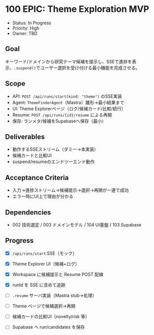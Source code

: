 # 100 EPIC: Theme Exploration MVP

- Status: In Progress
- Priority: High
- Owner: TBD

## Goal
キーワード/ドメインから研究テーマ候補を提示し、SSEで進捗を表示、`.suspend()`でユーザー選択を受け付ける最小機能を完成させる。

## Scope
- API: `POST /api/runs/start(kind: "theme")` のSSE実装
- Agent: `ThemeFinderAgent`（Mastra）雛形→最小結果まで
- UI: Theme Explorerページ（ログ/候補カード/比較/続行）
- Resume: `POST /api/runs/{id}/resume` による再開
- 保存: ランメタ/候補をSupabaseへ保存（最小）

## Deliverables
- 動作するSSEストリーム（ダミー→本実装）
- 候補カードと比較UI
- suspend/resumeのエンドツーエンド動作

## Acceptance Criteria
- 入力→進捗ストリーム→候補提示→選択→再開が一連で成功
- エラー時にUI上で理由が分かる

## Dependencies
- 002 技術選定 / 003 ドメインモデル / 104 UI基盤 / 103 Supabase

## Progress
- [x] `/api/runs/start` SSE（モック）
- [x] Theme Explorer UI（候補+ログ）
- [x] Workspace に候補提示と Resume POST 配線
- [x] runId を SSE に含めて追跡
- [ ] `.resume` サーバ実装（Mastra stub→処理）
- [ ] Theme ページで候補選択→再開
- [ ] 候補カードの比較UI（novelty/risk 等）
- [ ] Supabase へ run/candidates を保存

